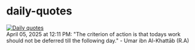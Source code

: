 # daily-quotes
[![Daily quotes](https://github.com/ceepu8/daily-quotes/actions/workflows/daily-quote.yml/badge.svg)](https://github.com/ceepu8/daily-quotes/actions/workflows/daily-quote.yml)<br/>
April 05, 2025 at 12:11 PM: "The criterion of action is that todays work should not be deferred till the following day." - Umar ibn Al-Khattāb (R.A)
